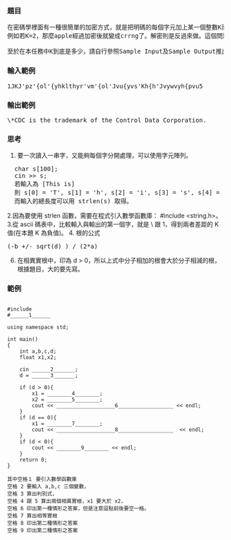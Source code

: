 ### 題目
<pre>
在密碼學裡面有一種很簡單的加密方式，就是把明碼的每個字元加上某一個整數K而得到密碼的字元（明碼及密碼字元一定都在ASCII碼中可列印的範圍內）。
例如若K=2，那麼apple經過加密後就變成crrng了。解密則是反過來做。這個問題是給你一個密碼字串，請你依照上述的解密方式輸出明碼。

至於在本任務中K到底是多少，請自行參照Sample Input及Sample Output推出來吧！相當簡單的。
</pre>
### 輸入範例
<pre>
1JKJ'pz'{ol'{yhklthyr'vm'{ol'Jvu{yvs'Kh{h'Jvywvyh{pvu5
</pre>
### 輸出範例
<pre>
\*CDC is the trademark of the Control Data Corporation.
</pre>
### 思考
1. 要一次讀入一串字，又能夠每個字分開處理，可以使用字元陣列。
<pre>
  char s[100];
  cin >> s;
  若輸入為 [This is]
  則 s[0] = 'T', s[1] = 'h', s[2] = 'i', s[3] = 's', s[4] = ' ', s[5] = 'i', s[6] = 's'
  而輸入的總長度可以用 strlen(s) 取得。
</pre>
2.因為要使用 strlen 函數，需要在程式引入數學函數庫： #include <string.h>。
3.從 ascii 碼表中，比較輸入與輸出的第一個字，就是 \ 跟 1，得到兩者差距的 K 值(在本題 K 為負值)。
4. 根的公式
<pre>
(-b +/- sqrt(d) ) / (2*a)
</pre>
6. 在相異實根中，印為 d > 0，所以上式中分子相加的根會大於分子相減的根，根據題目，大的要先寫。 

### 範例
<pre><code>
#include <iostream>
#______1______

using namespace std;

int main()
{
    int a,b,c,d;
    float x1,x2;
    
	cin ______2_______;
	d = ______3_______;

	if (d > 0){
	    x1 = ________4________;
	    x2 = ________5________;
		cout << ___________________6__________________ << endl;
	}
	if (d == 0){
	    x1 = ________7________;
		cout << ___________________8__________________  << endl;
	}
	if (d < 0){
		cout << ________9________ << endl;
	}
    return 0;
}

其中空格１ 要引入數學函數庫
空格 2 要輸入 a,b,c 三個變數，
空格 3 算出判別式，
空格 4 跟 5 算出兩個相異實根，x1 要大於 x2，
空格 6 印出第一種情形之答案，但是注意逗點前後要空一格。
空格 7 算出相等實根
空格 8 印出第二種情形之答案
空格 9 印出第二種情形之答案
</code></pre>
